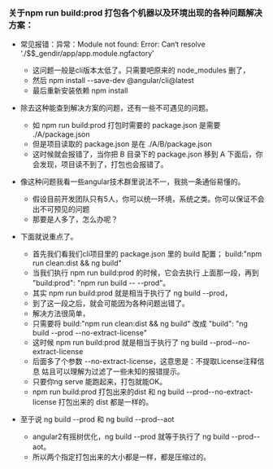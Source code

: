 ### 关于npm run build:prod 打包各个机器以及环境出现的各种问题解决方案：

+ 常见报错：异常：Module not found: Error: Can‘t resolve ‘./$$_gendir/app/app.module.ngfactory’

    - 这问题一般是cli版本太低了。只需要吧原来的 node_modules 删了，
    - 然后 npm install --save-dev @angular/cli@latest
    - 最后重新安装依赖 npm install

+ 除去这种能查到解决方案的问题，还有一些不可遇见的问题。

    - 如 npm run build:prod 打包时需要的 package.json 是需要 ./A/package.json
    - 但是项目读取的 package.json 是在 ./A/B/package.json
    - 这时候就会报错了，当你把 B 目录下的 package.json 移到 A 下面后，你会发现，项目读不到了，打包也会报错了。

+ 像这种问题我看一些angular技术群里说法不一，我挑一条通俗易懂的。

    - 假设目前开发团队只有5人，你可以统一环境，系统之类。你可以保证不会出不可预见的问题
    - 那要是人多了，怎么办呢？

+ 下面就说重点了。

    - 首先我们看我们cli项目里的 package.json 里的 build 配置； build:"npm run clean:dist && ng build"
    - 当我们执行 npm run build:prod 的时候，它会去执行 上面那一段，再到 "build:prod": "npm run build -- --prod"。
    - 其实 npm run build:prod 就是相当于执行了 ng build --prod，
    - 到了这一段之后，就会可能因为各种问题出错了。
    - 解决方法很简单， 
    - 只需要将 build:"npm run clean:dist && ng build" 改成 "build": "ng build --prod --no-extract-license"
    - 这时候 npm run build:prod 就是相当于执行了 ng build --prod--no-extract-license
    - 后面多了个参数 --no-extract-license，这意思是：不提取License注释信息  姑且可以理解为过滤了一些未知的报错提示。
    - 只要你ng serve 能跑起来，打包就能OK。
    - npm run build:prod 打包出来的dist 和  ng build --prod--no-extract-license 打包出来的 dist 都是一样的。

+ 至于说  ng build --prod  和 ng build --prod--aot

    - angular2有摇树优化，ng build --prod 就等于执行了 ng build --prod--aot。
    - 所以两个指定打包出来的大小都是一样，都是压缩过的。